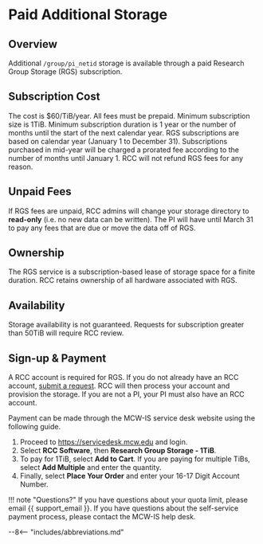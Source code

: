 # Paid Additional Storage

## Overview

Additional `/group/pi_netid` storage is available through a paid Research Group Storage (RGS) subscription.

## Subscription Cost

The cost is $60/TiB/year. All fees must be prepaid. Minimum subscription size is 1TiB. Minimum subscription duration is 1 year or the number of months until the start of the next calendar year. RGS subscriptions are based on calendar year (January 1 to December 31). Subscriptions purchased in mid-year will be charged a prorated fee according to the number of months until January 1. RCC will not refund RGS fees for any reason.

## Unpaid Fees

If RGS fees are unpaid, RCC admins will change your storage directory to **read-only** (i.e. no new data can be written). The PI will have until March 31 to pay any fees that are due or move the data off of RGS.

## Ownership

The RGS service is a subscription-based lease of storage space for a finite duration. RCC retains ownership of all hardware associated with RGS.

## Availability

Storage availability is not guaranteed. Requests for subscription greater than 50TiB will require RCC review.

## Sign-up & Payment

A RCC account is required for RGS. If you do not already have an RCC account, [submit a request](https://forms.office.com/r/98QNm6cAyt). RCC will then process your account and provision the storage. If you are not a PI, your PI must also have an RCC account.

Payment can be made through the MCW-IS service desk website using the following guide.

1. Proceed to <https://servicedesk.mcw.edu> and login.
2. Select **RCC Software**, then **Research Group Storage - 1TiB**.
3. To pay for 1TiB, select **Add to Cart**. If you are paying for multiple TiBs, select **Add Multiple** and enter the quantity.
4. Finally, select **Place Your Order** and enter your 16-17 Digit Account Number.

!!! note "Questions?"
    If you have questions about your quota limit, please email {{ support_email }}. If you have questions about the self-service payment process, please contact the MCW-IS help desk.

--8<-- "includes/abbreviations.md"
